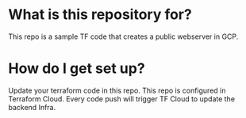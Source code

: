# What is this repository for?

   This repo is a sample TF code that creates a public webserver in GCP. 

# How do I get set up?

   Update your terraform code in this repo. This repo is configured in Terraform Cloud.
   Every code push will trigger TF Cloud to update the backend Infra.

